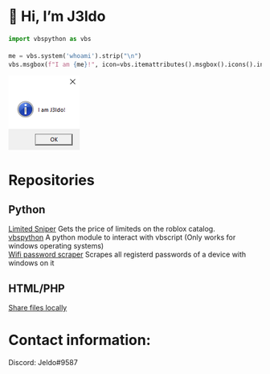 # 👋 Hi, I’m J3ldo  

```python  
import vbspython as vbs  

me = vbs.system('whoami').strip("\n")  
vbs.msgbox(f"I am {me}!", icon=vbs.itemattributes().msgbox().icons().information())  
```
![](me.png)

# Repositories
## Python
[Limited Sniper](https://github.com/J3ldo/LimitSniper) Gets the price of limiteds on the roblox catalog.  
[vbspython](https://github.com/J3ldo/vbspython) A python module to interact with vbscript (Only works for windows operating systems)  
[Wifi password scraper](https://github.com/J3ldo/Wifi-Password-Scraper) Scrapes all registerd passwords of a device with windows on it

## HTML/PHP
[Share files locally](https://github.com/J3ldo/Share-Files-Locally)  


# Contact information: 
Discord: Jeldo#9587  

<!---
- 👋 Hi, I’m J3ldo
- 👀 I’m interested in programming
- 🌱 I’m currently learning Python, HTML and Php
- 💞️ I’m looking to collaborate on Python
- 👩‍💻 Upvote my biggest project so far <a href="https://discordbotlist.com/bots/sus-bot">Sus Bot</a>
- 📫 How to reach me? Through discord my username is: Jeldo#9587
- 💻 Follow me <a href="https://www.youtube.com/watch?v=dQw4w9WgXcQ">here</a>
--->

<!---
J3ldo/J3ldo is a ✨ special ✨ repository because its `README.md` (this file) appears on your GitHub profile.
You can click the Preview link to take a look at your changes.
--->
